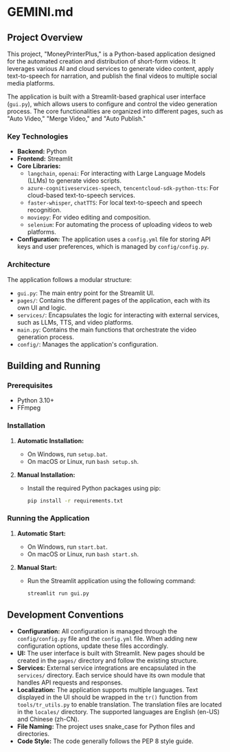 # GEMINI.md

## Project Overview

This project, "MoneyPrinterPlus," is a Python-based application designed for the automated creation and distribution of short-form videos. It leverages various AI and cloud services to generate video content, apply text-to-speech for narration, and publish the final videos to multiple social media platforms.

The application is built with a Streamlit-based graphical user interface (`gui.py`), which allows users to configure and control the video generation process. The core functionalities are organized into different pages, such as "Auto Video," "Merge Video," and "Auto Publish."

### Key Technologies

*   **Backend:** Python
*   **Frontend:** Streamlit
*   **Core Libraries:**
    *   `langchain`, `openai`: For interacting with Large Language Models (LLMs) to generate video scripts.
    *   `azure-cognitiveservices-speech`, `tencentcloud-sdk-python-tts`: For cloud-based text-to-speech services.
    *   `faster-whisper`, `chatTTS`: For local text-to-speech and speech recognition.
    *   `moviepy`: For video editing and composition.
    *   `selenium`: For automating the process of uploading videos to web platforms.
*   **Configuration:** The application uses a `config.yml` file for storing API keys and user preferences, which is managed by `config/config.py`.

### Architecture

The application follows a modular structure:

*   `gui.py`: The main entry point for the Streamlit UI.
*   `pages/`: Contains the different pages of the application, each with its own UI and logic.
*   `services/`: Encapsulates the logic for interacting with external services, such as LLMs, TTS, and video platforms.
*   `main.py`: Contains the main functions that orchestrate the video generation process.
*   `config/`: Manages the application's configuration.

## Building and Running

### Prerequisites

*   Python 3.10+
*   FFmpeg

### Installation

1.  **Automatic Installation:**
    *   On Windows, run `setup.bat`.
    *   On macOS or Linux, run `bash setup.sh`.

2.  **Manual Installation:**
    *   Install the required Python packages using pip:
        ```bash
        pip install -r requirements.txt
        ```

### Running the Application

1.  **Automatic Start:**
    *   On Windows, run `start.bat`.
    *   On macOS or Linux, run `bash start.sh`.

2.  **Manual Start:**
    *   Run the Streamlit application using the following command:
        ```bash
        streamlit run gui.py
        ```

## Development Conventions

*   **Configuration:** All configuration is managed through the `config/config.py` file and the `config.yml` file. When adding new configuration options, update these files accordingly.
*   **UI:** The user interface is built with Streamlit. New pages should be created in the `pages/` directory and follow the existing structure.
*   **Services:** External service integrations are encapsulated in the `services/` directory. Each service should have its own module that handles API requests and responses.
*   **Localization:** The application supports multiple languages. Text displayed in the UI should be wrapped in the `tr()` function from `tools/tr_utils.py` to enable translation. The translation files are located in the `locales/` directory. The supported languages are English (en-US) and Chinese (zh-CN).
*   **File Naming:** The project uses snake_case for Python files and directories.
*   **Code Style:** The code generally follows the PEP 8 style guide.

